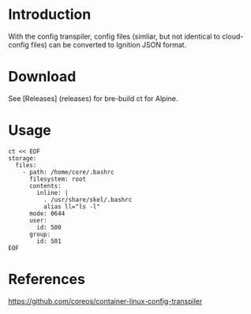 # Introduction
With the config transpiler, config files (simliar, but not identical to cloud-config files) can be converted to Ignition JSON format.

# Download
See [Releases] (releases) for bre-build ct for Alpine.

# Usage
```
ct << EOF
storage:
  files:
    - path: /home/core/.bashrc
      filesystem: root
      contents:
        inline: |
          . /usr/share/skel/.bashrc
          alias ll="ls -l"
      mode: 0644
      user:
        id: 500
      group:
        id: 501
EOF
```
# References
https://github.com/coreos/container-linux-config-transpiler

